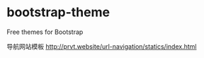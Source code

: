 # bootstrap-theme
Free themes for Bootstrap

导航网站模板 http://prvt.website/url-navigation/statics/index.html